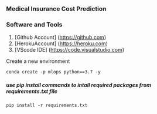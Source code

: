 ### Medical Insurance Cost Prediction

### Software and Tools

1. [Github Account] (https://github.com)
2. [HerokuAccount] (https://heroku.com)
3. [VScode IDE] (https://code.visualstudio.com) 

Create a new environment

```
conda create -p mlops python==3.7 -y
```


##### use pip install commands to intall required packages from requirements.txt file

```
pip install -r requirements.txt
```